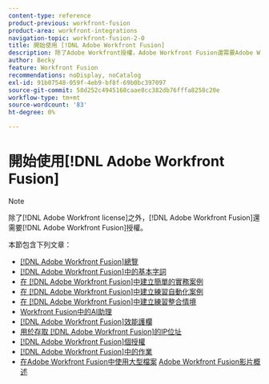 ```yaml
---
content-type: reference
product-previous: workfront-fusion
product-area: workfront-integrations
navigation-topic: workfront-fusion-2-0
title: 開始使用 [!DNL Adobe Workfront Fusion]
description: 除了Adobe Workfront授權，Adobe Workfront Fusion還需要Adobe Workfront Fusion授權。
author: Becky
feature: Workfront Fusion
recommendations: noDisplay, noCatalog
exl-id: 91b07548-059f-4eb9-bf8f-69b0bc397097
source-git-commit: 58d252c4945168caae8cc382db76fffa8258c20e
workflow-type: tm+mt
source-wordcount: '83'
ht-degree: 0%

---
```


# 開始使用[!DNL Adobe Workfront Fusion]

>[!NOTE]
>
>除了[!DNL Adobe Workfront license]之外，[!DNL Adobe Workfront Fusion]還需要[!DNL Adobe Workfront Fusion]授權。

本節包含下列文章：

* [[!DNL Adobe Workfront Fusion]總覽](../../workfront-fusion/get-started/workfront-fusion-overview.md)
* [ [!DNL Adobe Workfront Fusion]中的基本字詞](../../workfront-fusion/get-started/basic-terms.md)
* [在 [!DNL Adobe Workfront Fusion]中建立簡單的實務案例](/help/quicksilver/workfront-fusion/get-started/build-practice-scenarios/create-practice-scenarios.md)
* [在 [!DNL Adobe Workfront Fusion]中建立練習自動化案例](../../workfront-fusion/get-started/create-a-practice-automation-scenario.md)
* [在 [!DNL Adobe Workfront Fusion]中建立練習整合情境](../../workfront-fusion/get-started/create-a-practice-scenario.md)
* [Workfront Fusion中的AI助理](/help/quicksilver/workfront-fusion/get-started/fusion-ai-assistant.md)
* [[!DNL Adobe Workfront Fusion]效能護欄](../../workfront-fusion/get-started/fusion-performance-guardrails.md)
* [用於存取 [!DNL Adobe Workfront Fusion]的IP位址](../../workfront-fusion/get-started/ip-addresses-for-fusion.md)
* [[!DNL Adobe Workfront Fusion]個授權](../../workfront-fusion/get-started/license-automation-vs-integration.md)
* [ [!DNL Adobe Workfront Fusion]中的作業](../../workfront-fusion/get-started/operations-in-workfront-fusion.md)
* [在Adobe Workfront Fusion中使用大型檔案](../../workfront-fusion/get-started/fusion-large-files.md)
  [Adobe Workfront Fusion影片概述](/help/quicksilver/workfront-fusion/get-started/fusion-basics-videos.md)
